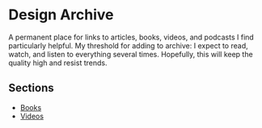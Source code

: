 # Design Archive
A permanent place for links to articles, books, videos, and podcasts I find particularly helpful. My threshold for adding to archive: I expect to read, watch, and listen to everything several times. Hopefully, this will keep the quality high and resist trends.

## Sections
* [Books](https://github.com/danritz/design-archive/blob/master/books.md)
* [Videos](https://github.com/danritz/design-archive/blob/master/videos.md)
